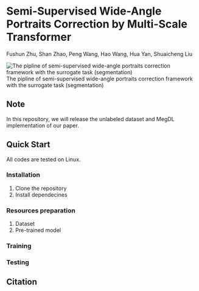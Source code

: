 # Semi-Supervised Wide-Angle Portraits Correction by Multi-Scale Transformer
Fushun Zhu, Shan Zhao, Peng Wang, Hao Wang, Hua Yan, Shuaicheng Liu 

![The pipline of semi-supervised wide-angle portraits correction framework with the surrogate task (segmentation)](https://github.com/megvii-research/Portraits_Correction/blob/main/semi-supervised%20framework.PNG)
The pipline of semi-supervised wide-angle portraits correction framework with the surrogate task (segmentation)

## Note
In this repository, we will release the unlabeled dataset and MegDL implementation of our paper.

## Quick Start

All codes are tested on Linux.

### Installation

1. Clone the repository
2. Install dependecines

### Resources preparation

1. Dataset
2. Pre-trained model

### Training

### Testing

## Citation
